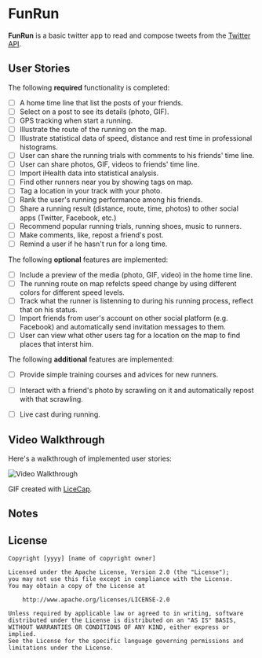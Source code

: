 # FunRun

**FunRun** is a basic twitter app to read and compose tweets from the [Twitter API](https://apps.twitter.com/).

## User Stories

The following **required** functionality is completed:

- [ ] A home time line that list the posts of your friends.
- [ ] Select on a post to see its details (photo, GIF).
- [ ] GPS tracking when start a running.
- [ ] Illustrate the route of the running on the map.
- [ ] Illustrate statistical data of speed, distance and rest time in professional histograms.
- [ ] User can share the running trials with comments to his friends' time line.
- [ ] User can share photos, GIF, videos to friends' time line.
- [ ] Import iHealth data into statistical analysis.
- [ ] Find other runners near you by showing tags on map.
- [ ] Tag a location in your track with your photo.
- [ ] Rank the user's running performance among his friends.
- [ ] Share a running result (distance, route, time, photos) to other social apps (Twitter, Facebook, etc.)
- [ ] Recommend popular running trials, running shoes, music to runners.
- [ ] Make comments, like, repost a friend's post.
- [ ] Remind a user if he hasn't run for a long time.

The following **optional** features are implemented:

- [ ] Include a preview of the media (photo, GIF, video) in the home time line.
- [ ] The running route on map refelcts speed change by using different colors for different speed levels.
- [ ] Track what the runner is listenning to during his running process, reflect that on his status.
- [ ] Import friends from user's account on other social platform (e.g. Facebook) and automatically send invitation messages to them.
- [ ] User can view what other users tag for a location on the map to find places that interst him.

The following **additional** features are implemented:

- [ ] Provide simple training courses and advices for new runners.
- [ ] Interact with a friend's photo by scrawling on it and automatically repost with that scrawling.
- [ ] Live cast during running.


## Video Walkthrough

Here's a walkthrough of implemented user stories:

<img src='https://github.com/' title='Video Walkthrough' width='' alt='Video Walkthrough' />

GIF created with [LiceCap](http://www.cockos.com/licecap/).

## Notes


## License

    Copyright [yyyy] [name of copyright owner]

    Licensed under the Apache License, Version 2.0 (the "License");
    you may not use this file except in compliance with the License.
    You may obtain a copy of the License at

        http://www.apache.org/licenses/LICENSE-2.0

    Unless required by applicable law or agreed to in writing, software
    distributed under the License is distributed on an "AS IS" BASIS,
    WITHOUT WARRANTIES OR CONDITIONS OF ANY KIND, either express or implied.
    See the License for the specific language governing permissions and
    limitations under the License.


